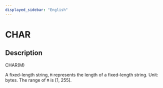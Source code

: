 ```yaml
---
displayed_sidebar: "English"
---
```


# CHAR

## Description

CHAR(M)

A fixed-length string, `M` represents the length of a fixed-length string. Unit: bytes. The range of `M` is [1, 255].
